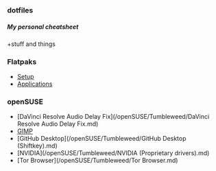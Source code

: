 ### dotfiles

##### My personal cheatsheet

+stuff and things

### Flatpaks
- [Setup](/flatpak/setup.md)
- [Applications](/flatpak/applications.md)

### openSUSE
- [DaVinci Resolve Audio Delay Fix](/openSUSE/Tumbleweed/DaVinci Resolve Audio Delay Fix.md)
- [GIMP](/openSUSE/Tumbleweed/GIMP.md)
- [GitHub Desktop](/openSUSE/Tumbleweed/GitHub Desktop (Shiftkey).md)
- [NVIDIA](/openSUSE/Tumbleweed/NVIDIA (Proprietary drivers).md)
- [Tor Browser](/openSUSE/Tumbleweed/Tor Browser.md)

